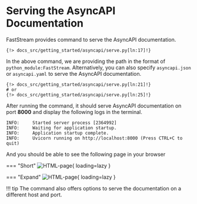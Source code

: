 # Serving the AsyncAPI Documentation

FastStream provides command to serve the AsyncAPI documentation.

``` shell
{!> docs_src/getting_started/asyncapi/serve.py[ln:17]!}
```

In the above command, we are providing the path in the format of `python_module:FastStream`. Alternatively, you can also specify `asyncapi.json` or `asyncapi.yaml` to serve the AsyncAPI documentation.

``` shell
{!> docs_src/getting_started/asyncapi/serve.py[ln:21]!}
# or
{!> docs_src/getting_started/asyncapi/serve.py[ln:25]!}
```

After running the command, it should serve AsyncAPI documentation on port **8000** and display the following logs in the terminal.

``` shell
INFO:     Started server process [2364992]
INFO:     Waiting for application startup.
INFO:     Application startup complete.
INFO:     Uvicorn running on http://localhost:8000 (Press CTRL+C to quit)
```

And you should be able to see the following page in your browser

=== "Short"
    ![HTML-page](/assets/img/AsyncAPI-basic-html-short.png){ loading=lazy }

=== "Expand"
    ![HTML-page](/assets/img/AsyncAPI-basic-html-full.png){ loading=lazy }

!!! tip
    The command also offers options to serve the documentation on a different host and port.
